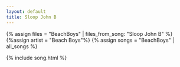 ```yaml
---
layout: default
title: Sloop John B
---
```


{% assign files = "BeachBoys" | files_from_song: "Sloop John B" %}
{%assign artist = "Beach Boys"%}
{% assign songs = "BeachBoys" | all_songs %}

 
{% include song.html %}
